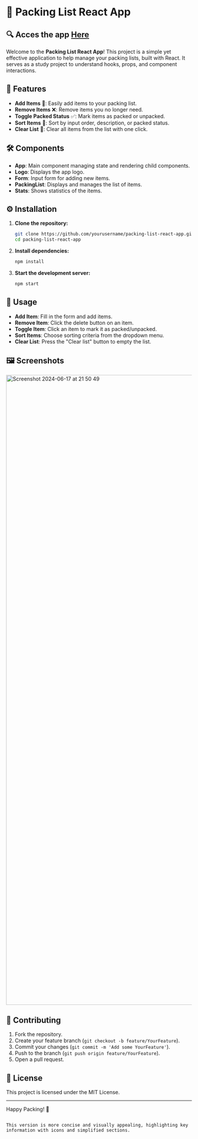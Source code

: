 # 🧳 Packing List React App

## 🔍 Acces the app [Here](https://main--travelistappreact.netlify.app/)

Welcome to the **Packing List React App**! This project is a simple yet effective application to help manage your packing lists, built with React. It serves as a study project to understand hooks, props, and component interactions.

## 🚀 Features

- **Add Items** 📝: Easily add items to your packing list.
- **Remove Items** ❌: Remove items you no longer need.
- **Toggle Packed Status** ✅: Mark items as packed or unpacked.
- **Sort Items** 🔀: Sort by input order, description, or packed status.
- **Clear List** 🧹: Clear all items from the list with one click.

## 🛠️ Components

- **App**: Main component managing state and rendering child components.
- **Logo**: Displays the app logo.
- **Form**: Input form for adding new items.
- **PackingList**: Displays and manages the list of items.
- **Stats**: Shows statistics of the items.

## ⚙️ Installation

1. **Clone the repository:**
   ```bash
   git clone https://github.com/yourusername/packing-list-react-app.git
   cd packing-list-react-app
   ```

2. **Install dependencies:**
   ```bash
   npm install
   ```

3. **Start the development server:**
   ```bash
   npm start
   ```

## 🎯 Usage

- **Add Item**: Fill in the form and add items.
- **Remove Item**: Click the delete button on an item.
- **Toggle Item**: Click an item to mark it as packed/unpacked.
- **Sort Items**: Choose sorting criteria from the dropdown menu.
- **Clear List**: Press the "Clear list" button to empty the list.

## 🖼️ Screenshots
<img width="1708" alt="Screenshot 2024-06-17 at 21 50 49" src="https://github.com/Iuryppedrosa/travel-list-react/assets/89420889/4e2fbf5b-6d6e-439c-b500-67e233dc45c0">


## 🤝 Contributing

1. Fork the repository.
2. Create your feature branch (`git checkout -b feature/YourFeature`).
3. Commit your changes (`git commit -m 'Add some YourFeature'`).
4. Push to the branch (`git push origin feature/YourFeature`).
5. Open a pull request.

## 📄 License

This project is licensed under the MIT License.

---

Happy Packing! 🎒
```

This version is more concise and visually appealing, highlighting key information with icons and simplified sections.

